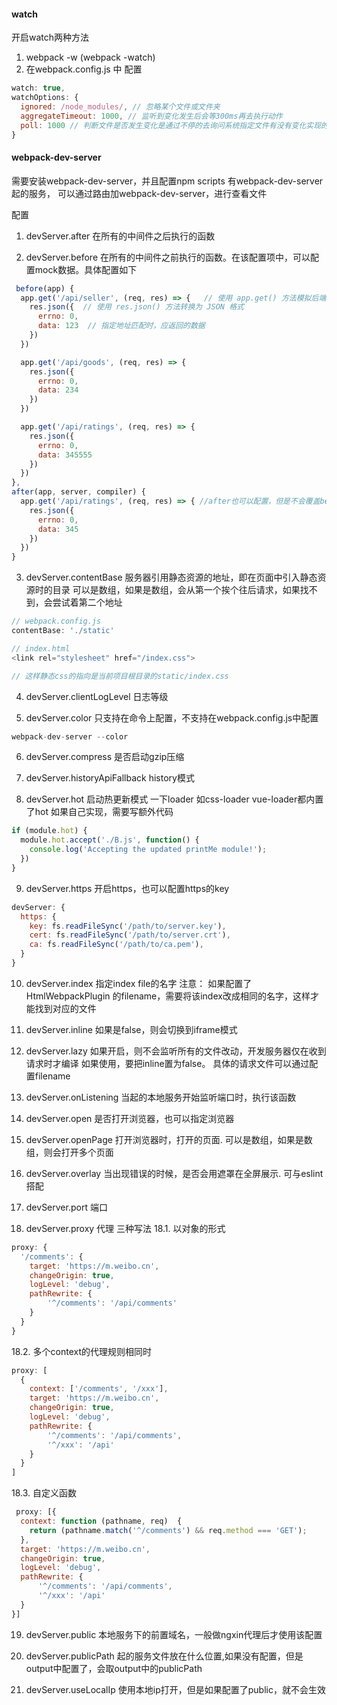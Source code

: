 #### watch
开启watch两种方法
1. webpack -w (webpack -watch)
2. 在webpack.config.js 中 配置
```js
watch: true,
watchOptions: {
  ignored: /node_modules/, // 忽略某个文件或文件夹
  aggregateTimeout: 1000, // 监听到变化发生后会等300ms再去执行动作
  poll: 1000 // 判断文件是否发生变化是通过不停的去询问系统指定文件有没有变化实现的 默认每隔1000毫秒询问一次
}
```

#### webpack-dev-server
需要安装webpack-dev-server，并且配置npm scripts
有webpack-dev-server起的服务， 可以通过路由加webpack-dev-server，进行查看文件

配置
1. devServer.after
在所有的中间件之后执行的函数

2. devServer.before
在所有的中间件之前执行的函数。在该配置项中，可以配置mock数据。具体配置如下
```js
 before(app) {
  app.get('/api/seller', (req, res) => {   // 使用 app.get() 方法模拟后端
    res.json({  // 使用 res.json() 方法转换为 JSON 格式
      errno: 0,
      data: 123  // 指定地址匹配时，应返回的数据
    })
  })

  app.get('/api/goods', (req, res) => {
    res.json({
      errno: 0,
      data: 234
    })
  })

  app.get('/api/ratings', (req, res) => {
    res.json({
      errno: 0,
      data: 345555
    })
  })
},
after(app, server, compiler) {
  app.get('/api/ratings', (req, res) => { //after也可以配置，但是不会覆盖before，反而会优先使用before的配置，所以应该优先在before中配置mock
    res.json({
      errno: 0,
      data: 345
    })
  })
}
```

3. devServer.contentBase 
服务器引用静态资源的地址，即在页面中引入静态资源时的目录
可以是数组，如果是数组，会从第一个挨个往后请求，如果找不到，会尝试着第二个地址
```js
// webpack.config.js
contentBase: './static'

// index.html
<link rel="stylesheet" href="/index.css">

// 这样静态css的指向是当前项目根目录的static/index.css
```

4. devServer.clientLogLevel 日志等级

5. devServer.color 只支持在命令上配置，不支持在webpack.config.js中配置
```js
webpack-dev-server --color
```

6. devServer.compress 是否启动gzip压缩

7. devServer.historyApiFallback history模式

8. devServer.hot 启动热更新模式
一下loader 如css-loader vue-loader都内置了hot
如果自己实现，需要写额外代码
```js
if (module.hot) {
  module.hot.accept('./B.js', function() {
    console.log('Accepting the updated printMe module!');
  })
}
```

9. devServer.https 开启https，也可以配置https的key
```js
devServer: {
  https: {
    key: fs.readFileSync('/path/to/server.key'),
    cert: fs.readFileSync('/path/to/server.crt'),
    ca: fs.readFileSync('/path/to/ca.pem'),
  }
}
```

10. devServer.index 指定index file的名字
注意： 如果配置了HtmlWebpackPlugin 的filename，需要将该index改成相同的名字，这样才能找到对应的文件

11. devServer.inline 如果是false，则会切换到iframe模式

12. devServer.lazy 如果开启，则不会监听所有的文件改动，开发服务器仅在收到请求时才编译
如果使用，要把inline置为false。 具体的请求文件可以通过配置filename

13. devServer.onListening 当起的本地服务开始监听端口时，执行该函数

14. devServer.open 是否打开浏览器，也可以指定浏览器

15. devServer.openPage 打开浏览器时，打开的页面. 可以是数组，如果是数组，则会打开多个页面

16. devServer.overlay 当出现错误的时候，是否会用遮罩在全屏展示. 可与eslint搭配

17. devServer.port 端口

18. devServer.proxy 代理
三种写法
18.1. 以对象的形式
```js
proxy: {
  '/comments': {
    target: 'https://m.weibo.cn',
    changeOrigin: true,
    logLevel: 'debug',
    pathRewrite: {
        '^/comments': '/api/comments'
    }
  }
}
```
18.2. 多个context的代理规则相同时
```js
proxy: [
  {
    context: ['/comments', '/xxx'],
    target: 'https://m.weibo.cn',
    changeOrigin: true,
    logLevel: 'debug',
    pathRewrite: {
        '^/comments': '/api/comments',
        '^/xxx': '/api'
    }
  }
]
```

18.3. 自定义函数
```js
 proxy: [{
  context: function (pathname, req)  {
    return (pathname.match('^/comments') && req.method === 'GET');
  },
  target: 'https://m.weibo.cn',
  changeOrigin: true,
  logLevel: 'debug',
  pathRewrite: {
      '^/comments': '/api/comments',
      '^/xxx': '/api'
  }
}]
```

19. devServer.public 本地服务下的前置域名，一般做ngxin代理后才使用该配置

20. devServer.publicPath 起的服务文件放在什么位置,如果没有配置，但是output中配置了，会取output中的publicPath

21. devServer.useLocalIp 使用本地ip打开，但是如果配置了public，就不会生效


